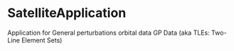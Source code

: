 # SatelliteApplication
Application for General perturbations orbital data GP Data (aka TLEs: Two-Line Element Sets)
